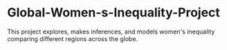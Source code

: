 # Global-Women-s-Inequality-Project
This project explores, makes inferences, and models women's inequality comparing different regions across the globe.

